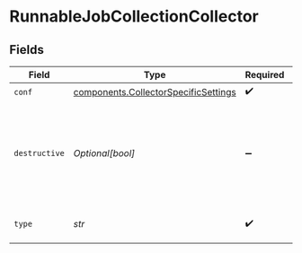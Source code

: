 # RunnableJobCollectionCollector


## Fields

| Field                                                                                    | Type                                                                                     | Required                                                                                 | Description                                                                              |
| ---------------------------------------------------------------------------------------- | ---------------------------------------------------------------------------------------- | ---------------------------------------------------------------------------------------- | ---------------------------------------------------------------------------------------- |
| `conf`                                                                                   | [components.CollectorSpecificSettings](../../models/shared/collectorspecificsettings.md) | :heavy_check_mark:                                                                       | N/A                                                                                      |
| `destructive`                                                                            | *Optional[bool]*                                                                         | :heavy_minus_sign:                                                                       | If set to Yes, the collector will delete any files that it collects (where applicable).  |
| `type`                                                                                   | *str*                                                                                    | :heavy_check_mark:                                                                       | The type of collector to run.                                                            |
